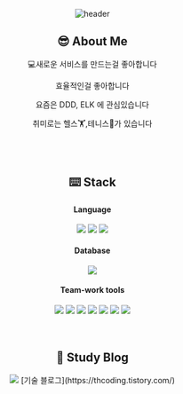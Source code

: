<div align="center">
  
![header](https://capsule-render.vercel.app/api?type=Cylinder&text=Welcome)
</div>
<div align="center">
<h2>😎 About Me</h2>


💻새로운 서비스를 만드는걸 좋아합니다  
  
효율적인걸 좋아합니다  
  
요즘은 DDD, ELK 에 관심있습니다  
  
취미로는 헬스🏋️,테니스🎾가 있습니다  


<br/>
<br/>
<h2>⌨️ Stack</h2>
<h4>Language</h4>
<div>
<img src="https://img.shields.io/badge/Java-blue?style=flat-square&logo=Java&logoColor=white"/>
<img src="https://img.shields.io/badge/Spring-6DB33F?style=flat-square&logo=Spring&logoColor=white"/>
<img src="https://img.shields.io/badge/Spring-boot-6DB33F?style=flat-square&logo=Spring-boot&logoColor=white"/>
</div>
<h4>Database</h4>

<div>
<img src="https://img.shields.io/badge/MySQL-4479A1?style=flat-square&logo=MySQL&logoColor=white"/>
  </div>
<h4>Team-work tools</h4>

<div>
<img src="https://img.shields.io/badge/GitHub-181717?style=flat-square&logo=GitHub&logoColor=white"/> <img src="https://img.shields.io/badge/Amazon-AWS-232F3E?style=flat-square&logo=Amazon-AWS&logoColor=white"/> <img src="https://img.shields.io/badge/Amazon-EC2-FF9900?style=flat-square&logo=Amazon-EC2&logoColor=white"> <img src="https://img.shields.io/badge/Amazon-Rds-527FFF?style=flat-square&logo=Amazon-Rds&logoColor=white"/> <img src="https://img.shields.io/badge/Amazon-S3-569A31?style=flat-square&logo=Amazon-S3&logoColor=white"/> <img src="https://img.shields.io/badge/Amazon-Route53-8C4FFF?style=flat-square&logo=Amazon-Route-53&logoColor=white"/> <img src="https://img.shields.io/badge/Docker-2496ED?style=flat-square&logo=Docker&logoColor=white"/>
</div>

<br/>
<br/>
<h2> 💾 Study Blog </h2>
<img src="https://img.shields.io/badge/Tistory-000000?style=flat-square&logo=Tistory&logoColor=white"/> [기술 블로그](https://thcoding.tistory.com/)
</div>

<!--
**adsds126/adsds126** is a ✨ _special_ ✨ repository because its `README.md` (this file) appears on your GitHub profile.

Here are some ideas to get you started:

- 🔭 I’m currently working on ...
- 🌱 I’m currently learning ...
- 👯 I’m looking to collaborate on ...
- 🤔 I’m looking for help with ...
- 💬 Ask me about ...
- 📫 How to reach me: ...
- 😄 Pronouns: ...
- ⚡ Fun fact: ...
-->
